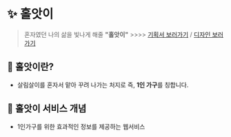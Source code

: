 # ✨ 홀앗이
>  혼자였던 나의 삶을 빛나게 해줄 **"홀앗이"** >>>>
> [기획서 보러가기](https://docs.google.com/document/d/1cu-0nnNIiQf5SULQqqxKZfgSF8_V1_Pm0nKpfsVovOc/edit?usp=sharing) / [디자인 보러가기](https://www.figma.com/file/alGAorJ6ZfsdjvBhwVnZ8Z/%F0%9F%8C%9C%E2%9A%A1%F0%9F%8C%9B?node-id=0%3A1&t=pMiCEwWxRktCb00v-1)

## 🤍 홀앗이란?
- 살림살이를 혼자서 맡아 꾸려 나가는 처지로 즉, **1인 가구**를 칭합니다.


## 🤍 홀앗이 서비스 개념
- 1인가구를 위한 효과적인 정보를 제공하는 웹서비스
